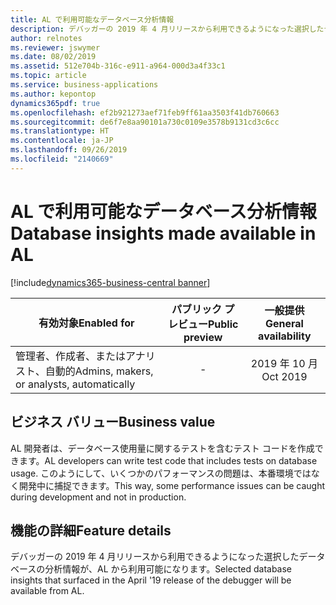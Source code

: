 ```yaml
---
title: AL で利用可能なデータベース分析情報
description: デバッガーの 2019 年 4 月リリースから利用できるようになった選択したデータベースの分析情報が、AL から利用可能になります。
author: relnotes
ms.reviewer: jswymer
ms.date: 08/02/2019
ms.assetid: 512e704b-316c-e911-a964-000d3a4f33c1
ms.topic: article
ms.service: business-applications
ms.author: kepontop
dynamics365pdf: true
ms.openlocfilehash: ef2b921273aef71feb9ff61aa3503f41db760663
ms.sourcegitcommit: de6f7e8aa90101a730c0109e3578b9131cd3c6cc
ms.translationtype: HT
ms.contentlocale: ja-JP
ms.lasthandoff: 09/26/2019
ms.locfileid: "2140669"
---
```

# <a name="database-insights-made-available-in-al"></a><span data-ttu-id="c5897-103">AL で利用可能なデータベース分析情報</span><span class="sxs-lookup"><span data-stu-id="c5897-103">Database insights made available in AL</span></span>
[!include[dynamics365-business-central banner](../includes/dynamics365-business-central.md)]

| <span data-ttu-id="c5897-104">有効対象</span><span class="sxs-lookup"><span data-stu-id="c5897-104">Enabled for</span></span>    |  <span data-ttu-id="c5897-105">パブリック プレビュー</span><span class="sxs-lookup"><span data-stu-id="c5897-105">Public preview</span></span> | <span data-ttu-id="c5897-106">一般提供</span><span class="sxs-lookup"><span data-stu-id="c5897-106">General availability</span></span> | 
| ---------- | :----------: |:----------: |
|<span data-ttu-id="c5897-107">管理者、作成者、またはアナリスト、自動的</span><span class="sxs-lookup"><span data-stu-id="c5897-107">Admins, makers, or analysts, automatically</span></span>|-| <span data-ttu-id="c5897-108">2019 年 10 月</span><span class="sxs-lookup"><span data-stu-id="c5897-108">Oct 2019</span></span>|


## <a name="business-value"></a><span data-ttu-id="c5897-109">ビジネス バリュー</span><span class="sxs-lookup"><span data-stu-id="c5897-109">Business value</span></span>
<!-- bv start -->
<span data-ttu-id="c5897-110">AL 開発者は、データベース使用量に関するテストを含むテスト コードを作成できます。</span><span class="sxs-lookup"><span data-stu-id="c5897-110">AL developers can write test code that includes tests on database usage.</span></span> <span data-ttu-id="c5897-111">このようにして、いくつかのパフォーマンスの問題は、本番環境ではなく開発中に捕捉できます。</span><span class="sxs-lookup"><span data-stu-id="c5897-111">This way, some performance issues can be caught during development and not in production.</span></span>
<!-- bv end -->



## <a name="feature-details"></a><span data-ttu-id="c5897-112">機能の詳細</span><span class="sxs-lookup"><span data-stu-id="c5897-112">Feature details</span></span>
<!--feature detail start -->
<span data-ttu-id="c5897-113">デバッガーの 2019 年 4 月リリースから利用できるようになった選択したデータベースの分析情報が、AL から利用可能になります。</span><span class="sxs-lookup"><span data-stu-id="c5897-113">Selected database insights that surfaced in the April '19 release of the debugger will be available from AL.</span></span>
<!--feature detail end -->











